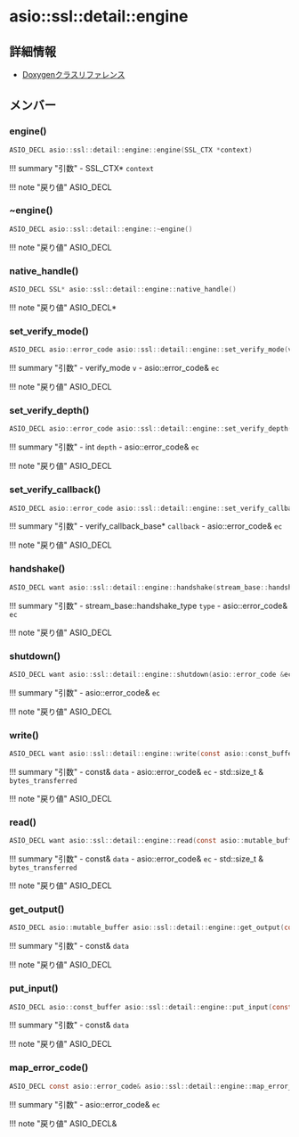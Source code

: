 # asio::ssl::detail::engine



## 詳細情報

- [Doxygenクラスリファレンス](https://lang-ship.com/reference/ESP32/latest/classasio_1_1ssl_1_1detail_1_1engine.html)

## メンバー



### engine()



```c
ASIO_DECL asio::ssl::detail::engine::engine(SSL_CTX *context)
```

!!! summary "引数"
	- SSL_CTX* `context` 

!!! note "戻り値"
	ASIO_DECL



### ~engine()



```c
ASIO_DECL asio::ssl::detail::engine::~engine()
```

!!! note "戻り値"
	ASIO_DECL



### native_handle()



```c
ASIO_DECL SSL* asio::ssl::detail::engine::native_handle()
```

!!! note "戻り値"
	ASIO_DECL*



### set_verify_mode()



```c
ASIO_DECL asio::error_code asio::ssl::detail::engine::set_verify_mode(verify_mode v, asio::error_code &ec)
```

!!! summary "引数"
	- verify_mode `v` 
	- asio::error_code& `ec` 

!!! note "戻り値"
	ASIO_DECL



### set_verify_depth()



```c
ASIO_DECL asio::error_code asio::ssl::detail::engine::set_verify_depth(int depth, asio::error_code &ec)
```

!!! summary "引数"
	- int `depth` 
	- asio::error_code& `ec` 

!!! note "戻り値"
	ASIO_DECL



### set_verify_callback()



```c
ASIO_DECL asio::error_code asio::ssl::detail::engine::set_verify_callback(verify_callback_base *callback, asio::error_code &ec)
```

!!! summary "引数"
	- verify_callback_base* `callback` 
	- asio::error_code& `ec` 

!!! note "戻り値"
	ASIO_DECL



### handshake()



```c
ASIO_DECL want asio::ssl::detail::engine::handshake(stream_base::handshake_type type, asio::error_code &ec)
```

!!! summary "引数"
	- stream_base::handshake_type `type` 
	- asio::error_code& `ec` 

!!! note "戻り値"
	ASIO_DECL



### shutdown()



```c
ASIO_DECL want asio::ssl::detail::engine::shutdown(asio::error_code &ec)
```

!!! summary "引数"
	- asio::error_code& `ec` 

!!! note "戻り値"
	ASIO_DECL



### write()



```c
ASIO_DECL want asio::ssl::detail::engine::write(const asio::const_buffer &data, asio::error_code &ec, std::size_t &bytes_transferred)
```

!!! summary "引数"
	- const& `data` 
	- asio::error_code& `ec` 
	- std::size_t & `bytes_transferred` 

!!! note "戻り値"
	ASIO_DECL



### read()



```c
ASIO_DECL want asio::ssl::detail::engine::read(const asio::mutable_buffer &data, asio::error_code &ec, std::size_t &bytes_transferred)
```

!!! summary "引数"
	- const& `data` 
	- asio::error_code& `ec` 
	- std::size_t & `bytes_transferred` 

!!! note "戻り値"
	ASIO_DECL



### get_output()



```c
ASIO_DECL asio::mutable_buffer asio::ssl::detail::engine::get_output(const asio::mutable_buffer &data)
```

!!! summary "引数"
	- const& `data` 

!!! note "戻り値"
	ASIO_DECL



### put_input()



```c
ASIO_DECL asio::const_buffer asio::ssl::detail::engine::put_input(const asio::const_buffer &data)
```

!!! summary "引数"
	- const& `data` 

!!! note "戻り値"
	ASIO_DECL



### map_error_code()



```c
ASIO_DECL const asio::error_code& asio::ssl::detail::engine::map_error_code(asio::error_code &ec) const
```

!!! summary "引数"
	- asio::error_code& `ec` 

!!! note "戻り値"
	ASIO_DECL&



